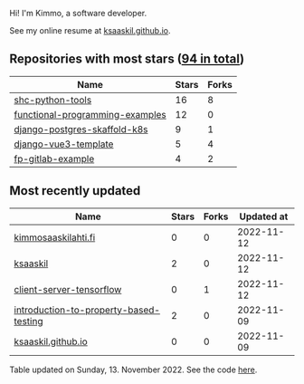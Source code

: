 Hi! I'm Kimmo, a software developer.

See my online resume at [ksaaskil.github.io](https://ksaaskil.github.io).

<!-- repositories starts -->

## Repositories with most stars ([94 in total](https://github.com/ksaaskil?tab=repositories))
| Name        | Stars           | Forks  |
| ------------- |-------------| -----|
|[shc-python-tools](https://github.com/ksaaskil/shc-python-tools)|16|8
|[functional-programming-examples](https://github.com/ksaaskil/functional-programming-examples)|12|0
|[django-postgres-skaffold-k8s](https://github.com/ksaaskil/django-postgres-skaffold-k8s)|9|1
|[django-vue3-template](https://github.com/ksaaskil/django-vue3-template)|5|4
|[fp-gitlab-example](https://github.com/ksaaskil/fp-gitlab-example)|4|2

<!-- repositories ends -->
<!-- recent_repositories starts -->

## Most recently updated
| Name        | Stars           | Forks  | Updated at
| ------------- |-------------| -----|-----|
|[kimmosaaskilahti.fi](https://github.com/ksaaskil/kimmosaaskilahti.fi)|0|0|2022-11-12
|[ksaaskil](https://github.com/ksaaskil/ksaaskil)|2|0|2022-11-12
|[client-server-tensorflow](https://github.com/ksaaskil/client-server-tensorflow)|0|1|2022-11-12
|[introduction-to-property-based-testing](https://github.com/ksaaskil/introduction-to-property-based-testing)|2|0|2022-11-09
|[ksaaskil.github.io](https://github.com/ksaaskil/ksaaskil.github.io)|0|0|2022-11-09

<!-- recent_repositories ends -->
<!-- updated_at starts -->
Table updated on Sunday, 13. November 2022. See the code [here](https://github.com/ksaaskil/ksaaskil).
<!-- updated_at ends -->
